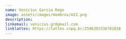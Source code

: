 ```yaml
---
name: Venícius Garcia Rego
image: assets/images/membros/m22.png
description: 
linkemail: venicius.gr@gmail.com
linklattes: https://lattes.cnpq.br/2586393336702038
---
```


